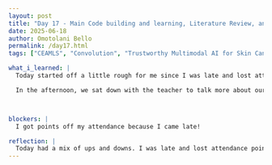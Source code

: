 ```yaml
---
layout: post
title: "Day 17 - Main Code building and learning, Literature Review, and CEAMLS Cohort"
date: 2025-06-18
author: Omotolani Bello
permalink: /day17.html
tags: ["CEAMLS", "Convolution", "Trustworthy Multimodal AI for Skin Cancer Detection"]

what_i_learned: |
  Today started off a little rough for me since I was late and lost attendance points, which was disappointing. We kicked things off with a fun activity where we had to describe our project without using any of its main keywords—it really made us think creatively about how to communicate our work. Then we did a group challenge where we ranked 15 survival items in order of importance if we were stuck in the ocean with just a life raft, which sparked a lot of interesting conversations. We also got to bond with the high school teacher who will now be joining our research project. One of the fun parts was writing a prompt about our personalities and asking ChatGPT to generate people who would thrive around us.

  In the afternoon, we sat down with the teacher to talk more about our project—what it’s about, the problem we’re addressing, and how we plan to go about it. He shared some insight into cancer, how it develops, and how chemotherapy works, which added useful context to our research. We also read two articles, one explaining max pooling and the other about convolutions, both key parts of understanding how deep learning models work. By the end of the day, I was definitely feeling ready to log off. I’m especially glad we have a holiday tomorrow for Juneteenth—looking forward to the break.



blockers: |
  I got points off my attendance because I came late!

reflection: |
  Today had a mix of ups and downs. I was late and lost attendance points, which wasn’t the best way to start, but the rest of the day turned out meaningful. The activity where we described our project without using key terms challenged me to think more creatively about how to communicate our work. I also enjoyed bonding with the high school teacher who’s joining our research—it made the project feel more collaborative. Talking with him about cancer and chemotherapy gave more depth to what we’re studying. Reading about max pooling and convolutions helped me connect more pieces of the technical side. I’m definitely ready for the Juneteenth break tomorrow—it’s well-timed and much needed.
---
```

